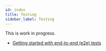 ```yaml
---
id: index
title: Testing
sidebar_label: Testing
---
```


This is work in progress.

- [Getting started with end-to-end (e2e) tests](./e2e/index.md)
